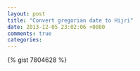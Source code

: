 ```yaml
---
layout: post
title: "Convert gregorian date to Hijri"
date: 2013-12-05 23:02:06 +0800
comments: true
categories: 
---
```

{% gist 7804628 %}